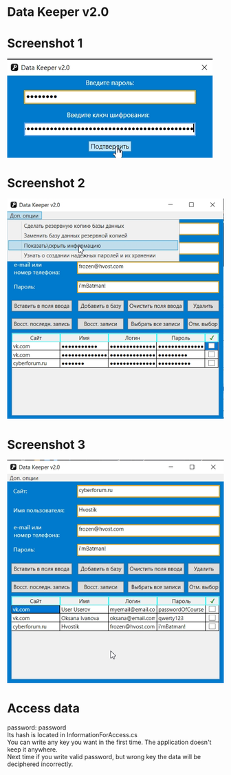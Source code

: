 # Data Keeper v2.0
# Screenshot 1
![alt text](Screenshots/1.jpg)
# Screenshot 2
![alt text](Screenshots/2.jpg)
# Screenshot 3
![alt text](Screenshots/3.jpg)
# Access data
password: password  
Its hash is located in InformationForAccess.cs  
You can write any key you want in the first time. The application doesn't keep it anywhere.  
Next time if you write valid password, but wrong key the data will be deciphered incorrectly.
